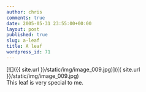 ```yaml
---
author: chris
comments: true
date: 2005-05-31 23:55:00+00:00
layout: post
published: true
slug: a-leaf
title: A leaf
wordpress_id: 71
---
```


[![]({{ site.url }}/static/img/image_009.jpg)]({{ site.url }}/static/img/image_009.jpg)  
This leaf is very special to me.
